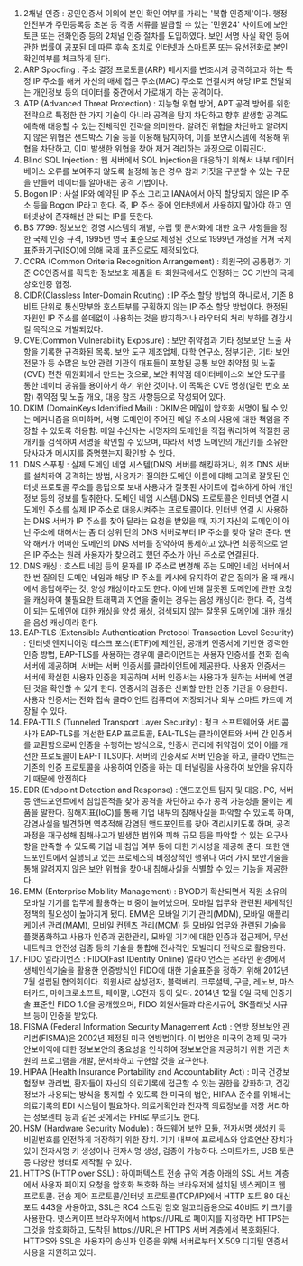 1. 2채널 인증 : 공인인증서 이외에 본인 확인 여부를 가리는 '복합 인증제'이다. 행정안전부가 주민등록등 초본 등 각종 서류를 발급할 수 있는 '민원24' 사이트에 보안토큰 또는 전화인증 등의 2채널 인증 절차를 도입하였다. 보인 서명 사실 확인 등에 관한 법률이 공포된 데 따른 후속 조치로 인터넷과 스마트폰 또는 유선전화로 본인확인여부를 체크하게 된다.
2. ARP Spoofing : 주소 결정 프로토콜(ARP) 메시지를 변조시켜 공격하고자 하는 특정 IP 주소를 해커 자신의 매체 접근 주소(MAC) 주소로 연결시켜 해당 IP로 전달되는 개인정보 등의 데이터를 중간에서 가로채기 하는 공격이다.
3. ATP (Advanced Threat Protection) : 지능형 위협 방어, APT 공격 방어를 위한 전략으로 특정한 한 가지 기술이 아니라 공격을 탐지 차단하고 향후 발생할 공격도 예측해 대응할 수 있는 전체적인 전략을 의미한다. 알려진 위협을 차단하고 알려지지 않은 위협은 샌드박스 기술 등을 이용해 탐지하며, 이를 보안시스템에 적용해 위협을 차단하고, 이미 발생한 위협을 찾아 제거 격리하는 과정으로 이뤄진다.
4. Blind SQL Injection : 웹 서버에서 SQL Injection을 대응하기 위해서 내부 데이터베이스 오류를 보여주지 않도록 설정해 놓은 경우 참과 거짓을 구분할 수 있는 구문을 만들어 데이터를 알아내는 공격 기법이다.
5. Bogon IP : 사설 IP와 예약된 IP 주소 그리고 IANA에서 아직 할당되지 않은 IP 주소 등을 Bogon IP라고 한다. 즉, IP 주소 중에 인터넷에서 사용하지 말아야 하고 인터넷상에 존재해선 안 되는 IP를 뜻한다.
6. BS 7799: 정보보안 경영 시스템의 개발, 수립 및 문서화에 대한 요구 사항들을 정한 국제 인증 규격, 1995년 영국 표준으로 제정된 것으로 1999년 개정을 거쳐 국제표준화기구(ISO)에 의해 국제 표준으로도 제정되었다.
7. CCRA (Common Oriteria Recognition Arrangement) : 회원국의 공통평가 기준 CC인증서를 획득한 정보보호 제품을 타 회원국에서도 인정하는 CC 기반의 국제 상호인증 협정.
8. CIDR(Classless Inter-Domain Routing) : IP 주소 할당 방법의 하나로서, 기존 8비트 단위로 통신망부와 호스트부를 구획하지 않는 IP 주소 할당 방법이다. 한정된 자원인 IP 주소를 쓸데없이 사용하는 것을 방지하거나 라우터의 처리 부하를 경감시킬 목적으로 개발되었다.
9. CVE(Common Vulnerability Exposure) : 보안 취약점과 기타 정보보안 노출 사항을 기록한 규격화된 목록. 보안 도구 제조업체, 대학 연구소, 정부기관, 기타 보안 전문가 등 수많은 보안 관련 기관의 대표들이 포함된 공통 보안 취약점 및 노출(CVE) 편찬 위원회에서 만드는 것으로, 보안 취약점 데이터베이스와 보안 도구를 통한 데이터 공유를 용이하게 하기 위한 것이다. 이 목록은 CVE 명칭(일련 번호 포함) 취약점 및 노출 개요, 대응 참조 사항등으로 작성되어 있다.
10. DKIM (DomainKeys Identified Mail) : DKIM은 메일이 암호화 서명이 될 수 있는 메커니즘을 의미하며, 서명 도메인이 주어진 메일 주소의 사용에 대한 책임을 주장할 수 있도록 허용함. 메일 수신자는 서명자의 도메인을 직접 쿼리하여 적절한 공개키를 검색하여 서명을 확인할 수 있으며, 따라서 서명 도메인의 개인키를 소유한 당사자가 메시지를 증명했는지 확인할 수 있다.
11. DNS 스푸핑 : 실제 도메인 네임 시스템(DNS) 서버를 해킹하거나, 위조 DNS 서버를 설치하여 공격하는 방법, 사용자가 질의한 도메인 이름에 대해 고의로 잘못된 인터넷 프로토콜 주소를 응답으로 보내 사용자가 잘못된 사이트에 접속하게 하여 개인정보 등의 정보를 탈취한다. 도메인 네임 시스템(DNS) 프로토콜은 인터넷 연결 시 도메인 주소를 실제 IP 주소로 대응시켜주는 프로토콜이다. 인터넷 연결 시 사용하는 DNS 서버가 IP 주소를 찾아 달라는 요청을 받았을 때, 자기 자신의 도메인이 아닌 주소에 대해서는 좀 더 상위 단의 DNS 서버로부터 IP 주소를 찾아 알려 준다. 만약 해커가 어떠한 도메인의 DNS 서버를 장악하여 통제하고 있다면 최종적으로 얻은 IP 주소는 원래 사용자가 찾으려고 했던 주소가 아닌 주소로 연결된다.
12. DNS 캐싱 : 호스트 네임 등의 문자를 IP 주소로 변경해 주는 도메인 네임 서버에서 한 번 질의된 도메인 네임과 해당 IP 주소를 캐시에 유지하여 같은 질의가 올 때 캐시에서 응답해주는 것, 양성 캐싱이라고도 한다. 이에 반해 잘못된 도메인에 관한 요청을 캐싱하여 불필요한 트래픽과 지연을 줄이는 경우는 음성 캐싱이라 한다. 즉, 검색이 되는 도메인에 대한 캐싱을 양성 캐싱, 검색되지 않는 잘못된 도메인에 대한 캐싱을 음성 캐싱이라 한다.
13. EAP-TLS (Extensible Authentication Protocol-Transaction Level Security) : 인터넷 엔지니어링 태스크 포스(IETF)에 제안된, 공개키 인증서에 기반한 강력한 인증 방법, EAP-TLS를 사용하는 경우에 클라이언트는 사용자 인증서를 전화 접속 서버에 제공하며, 서버는 서버 인증서를 클라이언트에 제공한다. 사용자 인증서는 서버에 확실한 사용자 인증을 제공하며 서버 인증서는 사용자가 원하는 서버에 연결된 것을 확인할 수 있게 한다. 인증서의 검증은 신뢰할 만한 인증 기관을 이용한다. 사용자 인증서는 전화 접속 클라이언트 컴퓨터에 저장되거나 외부 스마트 카드에 저장될 수 있다.
14. EPA-TTLS (Tunneled Transport Layer Security) : 펑크 소프트웨어와 서티콤 사가 EAP-TLS를 개선한 EAP 프로토콜, EAL-TLS는 클라이언트와 서버 간 인증서를 교환함으로써 인증을 수행하는 방식으로, 인증서 관리에 취약점이 있어 이를 개선한 프로토콜이 EAP-TTLS이다. 서버의 인증서로 서버 인증을 하고, 클라이언트는 기존의 인증 프로토콜을 사용하여 인증을 하는 데 터널링을 사용하여 보안을 유지하기 때문에 안전하다.
15. EDR (Endpoint Detection and Response) : 앤드포인트 탐지 및 대응. PC, 서버 등 앤드포인트에서 침입흔적을 찾아 공격을 차단하고 추가 공격 가능성을 줄이는 제품을 말한다. 침해지표(IoC)를 통해 기업 내부의 침해사실을 파악할 수 있도록 하며, 감염사실을 발견하면 역추적해 감염된 앤드포인트를 찾아 격리시키도록 하며, 공격 과정을 재구성해 침해사고가 발생한 범위와 피해 규모 등을 파악할 수 있는 요구사항을 만족할 수 있도록 기업 내 침입 여부 등에 대한 가시성을 제공해 준다. 또한 앤드포인트에서 실행되고 있는 프로세스의 비정상적인 행위나 여러 가지 보안기술을 통해 알려지지 않은 보안 위협을 찾아내 침해사실을 식별할 수 있는 기능을 제공한다.
16. EMM (Enterprise Mobility Management) : BYOD가 확산되면서 직원 소유의 모바일 기기를 업무에 활용하는 비중이 늘어났으며, 모바일 업무와 관련된 체계적인 정책의 필요성이 높아지게 됐다. EMM은 모바일 기기 관리(MDM), 모바일 애플리케이션 관리(MAM), 모바일 컨텐츠 관리(MCM) 등 모바일 업무와 관련된 기술을 플랫폼화하고 사용자 인증과 권한관리, 모바일 기기에 대한 인증과 접근제어, 무선 네트워크 안전성 검증 등의 기술을 통합해 전사적인 모빌리티 전략으로 활용한다.
17. FIDO 얼라이언스 : FIDO(Fast IDentity Online) 얼라이언스는 온라인 환경에서 생체인식기술을 활용한 인증방식인 FIDO에 대한 기술표준을 정하기 위해 2012년 7월 설립된 협의회이다. 회원사로 삼성전자, 블랙베리, 크루셜텍, 구글, 레노보, 마스터카드, 마이크로소프트, 페이팔, LG전자 등이 있다. 2014년 12월 9일 국제 인증기술 표준인 FIDO 1.0을 공개했으며, FIDO 회원사들과 라온시큐어, SK플래닛 시큐브 등이 인증을 받았다.
18. FISMA (Federal Information Security Management Act) : 연방 정보보안 관리법(FISMA)은 2002년 제정된 미국 연방법이다. 이 법안은 미국의 경제 및 국가 안보이익에 대한 정보보안의 중요성을 인식하여 정보보안을 제공하기 위한 기관 차원의 프로그램을 개발, 문서화하고 구현할 것을 요구한다.
19. HIPAA (Health Insurance Portability and Accountability Act) : 미국 건강보험정보 관리법, 환자들이 자신의 의료기록에 접근할 수 있는 권한을 강화하고, 건강정보가 사용되는 방식을 통제할 수 있도록 한 미국의 법안, HIPAA 준수를 위해서는 의료기록의 EDI 시스템이 필요하다. 의료계획안과 전자적 의료정보를 저장 처리하는 정보센터 등과 같은 곳에서는 PHI로 부르기도 한다.
20. HSM (Hardware Security Module) : 하드웨어 보안 모듈, 전자서명 생성키 등 비밀번호를 안전하게 저장하기 위한 장치. 기기 내부에 프로세스와 암호연산 장치가 있어 전자서명 키 생성이나 전자서명 생성, 검증이 가능하다. 스마트카드, USB 토큰 등 다양한 형태로 제작될 수 있다.
21. HTTPS (HTTP over SSL) : 하이퍼텍스트 전송 규약 계층 아래의 SSL 서브 계층에서 사용자 페이지 요청을 암호화 복호화 하는 브라우저에 설치된 넷스케이프 웹 프로토콜. 전송 제어 프로토콜/인터넷 프로토콜(TCP/IP)에서 HTTP 포트 80 대신 포트 443을 사용하고, SSL은 RC4 스트림 암호 알고리즘용으로 40비트 키 크기를 사용한다. 넷스케이프 브라우저에서 https://URL로 페이지를 지정하면 HTTPS는 그것을 암호화하고, 도착된 https://URL은 HTTPS 서버 계층에서 복호화된다. HTTPS와 SSL은 사용자의 송신자 인증을 위해 서버로부터 X.509 디지털 인증서 사용을 지원하고 있다.
